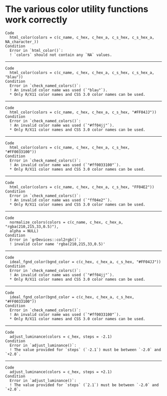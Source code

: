 # The various color utility functions work correctly

    Code
      html_color(colors = c(c_name, c_hex, c_hex_a, c_s_hex, c_s_hex_a, NA_character_))
    Condition
      Error in `html_color()`:
      ! `colors` should not contain any `NA` values.

---

    Code
      html_color(colors = c(c_name, c_hex, c_hex_a, c_s_hex, c_s_hex_a, "blau"))
    Condition
      Error in `check_named_colors()`:
      ! An invalid color name was used (`"blau"`).
      * Only R/X11 color names and CSS 3.0 color names can be used.

---

    Code
      html_color(colors = c(c_name, c_hex, c_hex_a, c_s_hex, "#FF04JJ"))
    Condition
      Error in `check_named_colors()`:
      ! An invalid color name was used (`"#ff04jj"`).
      * Only R/X11 color names and CSS 3.0 color names can be used.

---

    Code
      html_color(colors = c(c_name, c_hex, c_hex_a, c_s_hex, "#FF0033100"))
    Condition
      Error in `check_named_colors()`:
      ! An invalid color name was used (`"#ff0033100"`).
      * Only R/X11 color names and CSS 3.0 color names can be used.

---

    Code
      html_color(colors = c(c_name, c_hex, c_hex_a, c_s_hex, "FF04E2"))
    Condition
      Error in `check_named_colors()`:
      ! An invalid color name was used (`"ff04e2"`).
      * Only R/X11 color names and CSS 3.0 color names can be used.

---

    Code
      normalize_colors(colors = c(c_name, c_hex, c_hex_a, "rgba(210,215,33,0.5)"),
      alpha = NULL)
    Condition
      Error in `grDevices::col2rgb()`:
      ! invalid color name 'rgba(210,215,33,0.5)'

---

    Code
      ideal_fgnd_color(bgnd_color = c(c_hex, c_hex_a, c_s_hex, "#FF04JJ"))
    Condition
      Error in `check_named_colors()`:
      ! An invalid color name was used (`"#ff04jj"`).
      * Only R/X11 color names and CSS 3.0 color names can be used.

---

    Code
      ideal_fgnd_color(bgnd_color = c(c_hex, c_hex_a, c_s_hex, "#FF0033100"))
    Condition
      Error in `check_named_colors()`:
      ! An invalid color name was used (`"#ff0033100"`).
      * Only R/X11 color names and CSS 3.0 color names can be used.

---

    Code
      adjust_luminance(colors = c_hex, steps = -2.1)
    Condition
      Error in `adjust_luminance()`:
      ! The value provided for `steps` (`-2.1`) must be between `-2.0` and `+2.0`.

---

    Code
      adjust_luminance(colors = c_hex, steps = +2.1)
    Condition
      Error in `adjust_luminance()`:
      ! The value provided for `steps` (`2.1`) must be between `-2.0` and `+2.0`.

